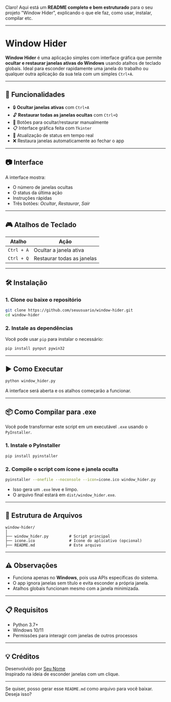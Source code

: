 Claro! Aqui está um **README completo e bem estruturado** para o seu projeto "Window Hider", explicando o que ele faz, como usar, instalar, compilar etc.

---

#  Window Hider

**Window Hider** é uma aplicação simples com interface gráfica que permite **ocultar e restaurar janelas ativas do Windows** usando atalhos de teclado globais. Ideal para esconder rapidamente uma janela do trabalho ou qualquer outra aplicação da sua tela com um simples `Ctrl+A`.

---

## 🧠 Funcionalidades

- 🔒 **Ocultar janelas ativas** com `Ctrl+A`
- 🔓 **Restaurar todas as janelas ocultas** com `Ctrl+Q`
- 🧼 Botões para ocultar/restaurar manualmente
- 📋 Interface gráfica feita com `Tkinter`
- 🔁 Atualização de status em tempo real
- ❌ Restaura janelas automaticamente ao fechar o app

---

## 📷 Interface

A interface mostra:
- O número de janelas ocultas
- O status da última ação
- Instruções rápidas
- Três botões: *Ocultar*, *Restaurar*, *Sair*

---

## 🎮 Atalhos de Teclado

| Atalho        | Ação                      |
|---------------|---------------------------|
| `Ctrl + A`    | Ocultar a janela ativa    |
| `Ctrl + Q`    | Restaurar todas as janelas|

---

## 🛠️ Instalação

### 1. Clone ou baixe o repositório

```bash
git clone https://github.com/seuusuario/window-hider.git
cd window-hider
```

### 2. Instale as dependências

Você pode usar `pip` para instalar o necessário:

```bash
pip install pynput pywin32
```

---

## ▶️ Como Executar

```bash
python window_hider.py
```

A interface será aberta e os atalhos começarão a funcionar.

---

## 📦 Como Compilar para .exe

Você pode transformar este script em um executável `.exe` usando o `PyInstaller`.

### 1. Instale o PyInstaller

```bash
pip install pyinstaller
```

### 2. Compile o script com ícone e janela oculta

```bash
pyinstaller --onefile --noconsole --icon=icone.ico window_hider.py
```

- Isso gera um `.exe` leve e limpo.
- O arquivo final estará em `dist/window_hider.exe`.

---

## 📁 Estrutura de Arquivos

```
window-hider/
│
├── window_hider.py         # Script principal
├── icone.ico               # Ícone do aplicativo (opcional)
├── README.md               # Este arquivo
```

---

## ⚠️ Observações

- Funciona apenas no **Windows**, pois usa APIs específicas do sistema.
- O app ignora janelas sem título e evita esconder a própria janela.
- Atalhos globais funcionam mesmo com a janela minimizada.

---

## 📋 Requisitos

- Python 3.7+
- Windows 10/11
- Permissões para interagir com janelas de outros processos

---

## 💡 Créditos

Desenvolvido por [Seu Nome](https://github.com/seuusuario)  
Inspirado na ideia de esconder janelas com um clique.  

---

Se quiser, posso gerar esse `README.md` como arquivo para você baixar. Deseja isso?
